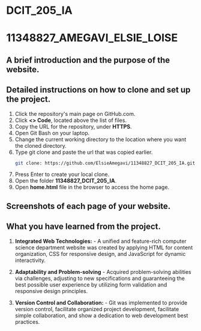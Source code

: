 # DCIT_205_IA
# 11348827_AMEGAVI_ELSIE_LOISE

## A brief introduction and the purpose of the website. <br>


## Detailed instructions on how to clone and set up the project.

1. Click the repository's main page on GitHub.com.
2. Click **<> Code**, located above the list of files.
3. Copy the URL for the repository, under **HTTPS**.
4. Open Git Bash on your laptop.
5.  Change the current working directory to the location where you want the cloned directory.
6. Type git clone and paste the url that was copied earlier.
      ```bash 
      git clone: https://github.com/ElsieAmegavi/11348827_DCIT_205_IA.git
      ```
7. Press Enter to create your local clone.
8. Open the folder **11348827_DCIT_205_IA**.
9. Open **home.html** file in the browser to access the home page.


## Screenshots of each page of your website.


## What you have learned from the project.
1. **Integrated Web Technologies:** - A unified and feature-rich computer science department website was created by applying HTML for content organization, CSS for responsive design, and JavaScript for dynamic interactivity.



2. **Adaptability and Problem-solving** - Acquired problem-solving abilities via challenges, adjusting to new specifications and guaranteeing the best possible user experience by utilizing form validation and responsive design principles.



3. **Version Control and Collaboration:** - Git was implemented to provide version control, facilitate organized project development, facilitate simple collaboration, and show a dedication to web development best practices.








